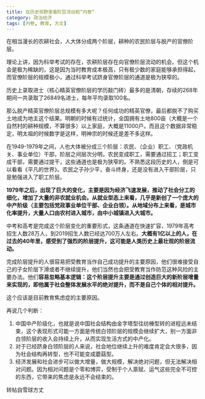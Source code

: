 ```yaml
---
title: 在历史视野里看阶层流动和“内卷”
category: 政治经济
tags: [内卷, 教育, 方丈]
---
```


在相当漫长的农耕社会，人大体分成两个阶层，耕种的农民阶层与脱产的官僚阶层。

理论上讲，因为科举考试的存在，农耕阶层存在向官僚阶层流动的机会。但这个机会是极为稀缺的，这是因为当时教育成本极高，只有极少数的家庭能够承担得起，而官僚阶层的规模极小，通过科举考试跻身官僚阶层的通道是极为狭窄的。<!--more-->

历史上录取进士（核心精英官僚阶层的学历敲门砖）最多的是清朝，存续的268年期间一共录取了26849名进士，每年平均录取100名。

那么脱产精英官僚阶层总规模有多大呢？任何成功的精英官僚，最后都脱不了购买土地成为地主这个结果。明朝的时候有过统计，全国拥有土地800亩（大概是一个自然村的耕种规模，不算很多）以上家庭，大概是11000户。而且这个数据非常稳定，明太祖的时候数字是这样，明神宗的时候还是差不多这样。

在1949-1979年之间，人也大体被分成三个阶层：农民、（企业）职工、（党政机关、事业单位）干部，阶层之间层次分明，农民变成职工，需要通过招工；职工变成干部，需要通过提干，这些通道也是极为狭窄的。不熟悉这段历史的人，倒是可以看看《平凡的世界》。农民之子孙少平，奋斗终身，还是没有进入干部阶层，只是勉强进入了职工阶层。

**1979年之后，出现了巨大的变化，主要是因为经济飞速发展，推动了社会分工的细化，增加了大量的非农就业机会。从就业型态上来看，几乎是新创了一个庞大的中产阶级（主要包括党政事业单位干部、企业白领）。从地域分布上来看，是城市化率提升，大量人口由农村进入城市，由中小城镇进入大城市。**

中考和高考是完成这个阶层变化的重要形式，这条通道在快速扩容，1979年高考招生人数28万人，到2019招生人数已经达700万人左右。**大概有1亿以上的人，在过去的40年里，感受到了强烈的阶层提升，这可能是人类历史上最壮观的阶层流动。**

完成阶层提升的人很容易把受教育当作自己成功提升的主要原因，他们很难接受自己的子女阶层下滑或者不继续提升，他们当然也会把受教育当作防范这种风险的主要办法。他们**容易忽略基本逻辑：这个阶层提升主要是通过创造巨大的新阶层增量来实现的，即他属于社会整体发展水平的绝对提升，而不是自己个体的相对提升。**

这个应该是目前教育焦虑症的主要原因。

再说几个判断：
1. 中国中产阶级化，也就是说中国社会结构由金字塔型往纺棰型转的进程远未结束，这个表现形式可能一方面是传统白领阶层的规模会继续扩大，别一方面非白领阶层的收入会持续上升，从而实现生活方式的中产化。
2. 对于已经跻身白领阶层的人来说，社会地位继续上升的难度肯定会大很多，因为社会结构再转型，也不可能变成蘑菇型。
3. 经济发展和社会进步可以做大增量，做大规模，解决绝对问题，但无法解决相对问题。因为相对问题是个零和博弈，受制于个人禀赋、运气这些完全不可控的东西，它带来的焦虑是永远不会结束的。

转帖自雪球方丈
